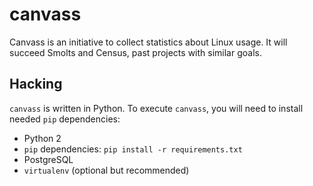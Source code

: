 canvass
============

Canvass is an initiative to collect statistics about Linux usage.
It will succeed Smolts and Census, past projects with similar goals.

## Hacking

`canvass` is written in Python. To execute `canvass`, you will need to install
needed `pip` dependencies:

 - Python 2
 - `pip` dependencies: `pip install -r requirements.txt`
 - PostgreSQL
 - `virtualenv` (optional but recommended)

